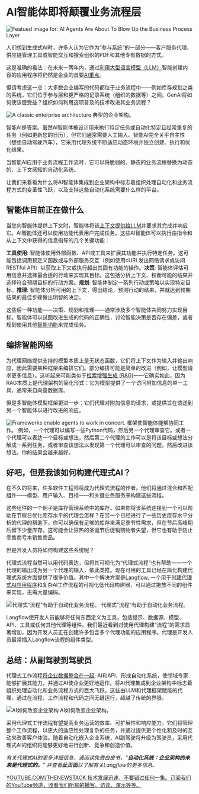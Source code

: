# AI智能体即将颠覆业务流程层

![Featued image for: AI Agents Are About To Blow Up the Business Process Layer](https://cdn.thenewstack.io/media/2025/01/7ae5f9a7-sparks-1024x576.png)

人们想到生成式AI时，许多人认为它作为“参与系统”的一部分——客户服务代理、供应链管理工具或智能交互和搜索组织的PDF和其他专有数据的方式。

这是准确的看法：在未来一两年内，通过[利用大型语言模型（LLM）](https://www.datastax.com/guides/what-is-a-large-language-model?utm_medium=byline&utm_source=thenewstack&utm_campaign=agentic-ai&utm_content=)智能创建内容的应用程序将仍然是企业的首要[AI重点](https://thenewstack.io/ai/)。

但请考虑这一点：大多数企业编写的代码都位于业务流程中——例如库存规划之类的系统，它们位于参与层和更严格的记录系统（组织的数据等）之间。GenAI将如何使该层受益？组织如何利用这项普及的技术改进其业务流程？

![A classic enterprise architecture](https://cdn.thenewstack.io/media/2025/01/9c44e2c3-image1.png)
典型的企业架构。

智能AI是答案。虽然AI智能体被设计用来执行特定任务或自动化特定且经常重复的任务（例如更新您的日历），但它们通常需要人工输入。智能AI完全关乎自主性（想想自动驾驶汽车），它采用代理系统不断适应动态环境并独立创建、执行和优化结果。

当智能AI应用于业务流程工作流时，它可以将脆弱的、静态的业务流程替换为动态的、上下文感知的自动化系统。

让我们来看看为什么将AI智能体集成到企业架构中标志着组织处理自动化和业务流程方式的变革性飞跃，以及支持这些自动化系统需要什么样的平台。

## 智能体目前正在做什么

当您向智能体提供上下文时，智能体将该[上下文提供给LLM](https://thenewstack.io/llm/)并要求其完成并响应它。AI智能体还可以使用功能代表用户完成任务。这些AI智能体可以执行由指令和从上下文中获得的信息指导的几个关键功能：

**工具使用**: 智能体使用外部函数、API或工具来扩展其功能并执行特定任务。这可能包括调用预定义函数或与外部服务交互（例如使用cURL发出网络请求或访问RESTful API）以获取上下文或执行超出其固有功能的操作。**决策**: 智能体评估可用信息并选择最合适的行动来实现其目标。这包括分析上下文、权衡可能的结果并选择符合预期目标的行动方案。**规划**: 智能体制定一系列行动或策略以实现特定目标。**推理**: 智能体分析可用的上下文，得出结论，预测行动的结果，并就达到预期结果的最佳步骤做出明智的决定。

这些后一种功能——决策、规划和推理——通常涉及多个智能体共同努力实现目标。智能体可以试图改进生成的代码的正确性，讨论智能决策是否存在偏差，或者规划使用其他[智能功能](https://thenewstack.io/agentic-ai-tools-for-building-and-managing-agentic-systems/)来完成任务。

## 编排智能网络

为代理网络提供支持的模型本质上是无状态函数，它们将上下文作为输入并输出响应，因此需要某种框架来编排它们。部分编排可能是简单的改进（例如，让模型请求更多信息）。这听起来可能类似于[检索增强生成 (RAG)](https://www.datastax.com/guides/what-is-retrieval-augmented-generation?utm_medium=byline&utm_source=thenewstack&utm_campaign=agentic-ai&utm_content=)——它确实如此，因为RAG本质上是代理架构的简化形式：它为模型提供了一个访问附加信息的单一工具，通常来自向量数据库。

但是多智能体模型框架更进一步：它们代理对附加信息的请求，或提供旨在馈送到另一个智能体以进行改进的响应。

![Frameworks enable agents to work in concert.](https://cdn.thenewstack.io/media/2025/01/cbae4a70-image2-1024x484.png)
框架使智能体能够协同工作。
例如，一个代理可以编写一些Python代码，然后另一个代理审查它。或者一个代理可以表达一个目标或想法，然后第二个代理的工作可以是将该目标或想法分解成一系列任务，或者审查该想法以发现第一个代理可以审查的问题，然后改进该想法。你的结果会越来越好。

## 好吧，但是我该如何构建代理式AI？

在不久的将来，许多软件工程师将成为代理式流程的作者。他们将通过混合和匹配组件——模型、用户输入、目标——和关键业务服务来构建这些流程。

这些组件的一个例子是库存管理系统中的库存。如果你将该系统连接到一个可以帮助在节假日优化库存水平的代理会怎样？在另一个已经进行了一些历史库存水平分析的代理的帮助下，你可以确保有足够的库存来满足季节性需求，但在节后高峰期后留下少量库存。这可能会让狂热的圣诞节后促销购物者失望，但它也有助于防止零售商亏本销售商品。

但是开发人员将如何构建这些系统呢？

代理式流程当然可以用代码表达，但将其可视化为“代理式流程”也有帮助——一个代理的输出成为另一个代理的输入，依此类推。现在可用的工具已经在简化构建代理式系统方面提供了很多价值。其中一个解决方案是[Langflow](https://www.datastax.com/products/langflow?utm_medium=byline&utm_source=thenewstack&utm_campaign=agentic-ai&utm_content=), 一个用于[创建代理式AI应用程序](https://thenewstack.io/datastax-aims-to-simplify-building-ai-apps-with-ragstack/)和复杂AI工作流程的可视化低代码构建器，可以通过拖放不同的组件来实现，无需大量编码。

![代理式“流程”有助于自动化业务流程。](https://cdn.thenewstack.io/media/2025/01/7bcd77f4-image3-1024x442.png)
代理式“流程”有助于自动化业务流程。

Langflow使开发人员能够将任何东西定义为工具，包括提示、数据源、模型、API、工具或任何其他代理等组件。我们最近看到对使用代理构建“流程”的需求显著增加，因为开发人员正在创建许多包含多个代理功能的应用程序。代理是开发人员最常插入Langflow流程的组件类型。

## 总结：从副驾驶到驾驶员

代理式工作流程[将企业数据整合在一起](https://thenewstack.io/bringing-ai-to-the-data-center/), AI和API，形成自动化系统，使领域专家能够扩展其能力，并通过AI使企业更好地运作。将AI代理集成到企业架构中标志着组织处理自动化和业务流程方式的巨大飞跃。这些由LLM和代理框架赋能的代理，通过在流程、工作流程和代码之间无缝运行，超越了传统的界限。

![AI如何改变企业架构](https://cdn.thenewstack.io/media/2025/01/a64863a4-image4-1024x381.png)
AI如何改变企业架构。

采用代理式工作流程有望提高业务运营的效率、可扩展性和响应能力。它们将管理整个工作流程，以更大的适应性处理复杂的任务，并通过提供更个性化和及时的互动来改善客户体验。随着自动化嵌入企业系统，AI副驾驶将升级为驾驶员，采用代理式AI的组织将能够更好地进行创新、竞争和创造价值。

*有关代理式AI的更多详细信息，请阅读免费白皮书，“**自动化系统：企业架构的未来是代理式的。**” 并查看**此页面**以了解有关Langflow的更多信息。*

[YOUTUBE.COM/THENEWSTACK 技术发展迅速，不要错过任何一集。订阅我们的YouTube频道，收看我们所有的播客、访谈、演示等等。](https://youtube.com/thenewstack?sub_confirmation=1)